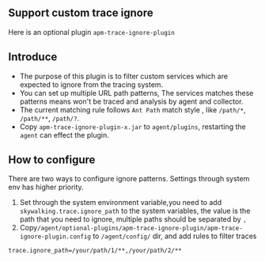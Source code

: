 ## Support custom trace ignore
Here is an optional plugin `apm-trace-ignore-plugin`

## Introduce
- The purpose of this plugin is to filter custom services which are expected to ignore from the tracing system.
- You can set up multiple URL path patterns, The services matches these patterns means won't be traced and analysis by agent and collector.
- The current matching rule follows `Ant Path` match style , like `/path/*`, `/path/**`, `/path/?`.
- Copy `apm-trace-ignore-plugin-x.jar` to `agent/plugins`, restarting the `agent` can effect the plugin.                                                                                                         

## How to configure
There are two ways to configure ignore patterns. Settings through system env has higher priority.
 1. Set through the system environment variable,you need to add `skywalking.trace.ignore_path` to the system variables, the value is the path that you need to ignore, multiple paths should be separated by `,`
 2. Copy`/agent/optional-plugins/apm-trace-ignore-plugin/apm-trace-ignore-plugin.config` to `/agent/config/` dir, and add rules to filter traces
```
trace.ignore_path=/your/path/1/**,/your/path/2/**
```

